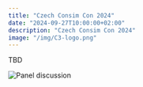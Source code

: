 ```yaml
---
title: "Czech Consim Con 2024"
date: "2024-09-27T10:00:00+02:00"
description: "Czech Consim Con 2024"
image: "/img/C3-logo.png"
---
```


TBD

![Panel discussion](/img/C3-2024.jpg)
